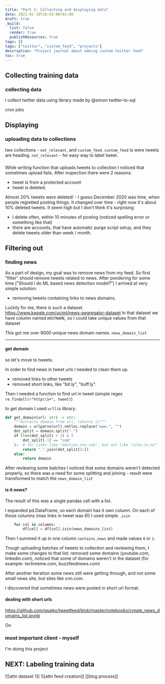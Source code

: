 ```yaml
---
title: "Part 2: Collecting and displaying data"
date: 2021-02-18T16:43:08+01:00
draft: true
_build:
  list: false
  render: true
  publishResources: true
tags: []
tags: ["twitter", "custom_feed", "projects"]
description: "Project journal about making custom twitter feed"
toc: true
---
```

## Collecting training data
### collecting data
I collect twitter data using library made by @simon twitter-to-sql

cron jobs


## Displaying 
### uploading data to collections
two collections - `not_relevant`, and `custom_feed`.
`custom_feed` is were tweets are heading. 
`not_relevant` - for easy way to label tweet.

### 
While writing function that uploads tweets to collection I noticed that sometimes upload fails.
After inspection there were 2 reasons:
- tweet is from a protected account
- tweet is deleted.

Almost 20% tweets were deleted! - I guess December 2020 was time, when people regretted posting things.
It changed over time - right now it's about 10% deleted tweets. It seem high but I don't think it's surprising 

- I delete often, within 10 minutes of posting (noticed spelling error or something like that)
- there are accounts, that have automatic purge script setup, and they delete tweets older than week / month.



## Filtering out
### finding news
As a part of design, my goal was to remove news from my feed.
So first "filter" should remove tweets related to news.
After pondering for some time ("Should I do ML based news detection model?") I arrived at very simple solution:
- removing tweets containing links to news domains.

Luckily for me, there is such a dataset.
https://www.kaggle.com/uciml/news-aggregator-dataset
In that dataset we have column named `HOSTNAME`, so I could take unique values from that dataset 

This got me over 9000 unique news domain names.
`news_domain_list`



---
#### get domain
so let's move to tweets.

In order to find news in tweet urls I needed to clean them up.
- removed links to other tweets
- removed short links, like "bit.ly", "buff.ly".

Then I needed a function to find url in tweet (simple regex `re.findall(r"http\\S+", tweet)`)

to get domain I used  `urllib` library:

```python
def get_domain(url: str) -> str:
    """extracts domain from url, returns it"""
    domain = urlparse(url).netloc.replace("www.", "")
    dot_split = domain.split(".")
    if (len(dot_split) > 2) & (
        dot_split[-1] == "com"
    ):  # for links like "edition.cnn.com", but not like "site.co.nz"
        return ".".join(dot_split[1:])
    else:
        return domain
```

After reviewing some batches I noticed that some domains weren't detected properly, so there was a need for some splitting and joining - result were transformed to match the `news_domain_list`

#### is it news?
The result of this was a single pandas cell with a list.

I expanded pd.DataFrame, so each domain has it own column.
On each of those columns (max links in tweet was 6!) I used simple `.isin`
```python
    for col in columns:
        df[col] = df[col].isin(news_domains_list)
```

Then I summed it up in one column `contains_news` and made values `0` or `1`.



Trough uploading batches of tweets to collection and reviewing them, I make some changes to that list: removed some domains (youtube.com, linkedin.com), noticed that some of domains weren't in the dataset (for example: techmeme.com, buzzfeednews.com)

After another iteration some news still were getting through, and not some small news site, but sites like cnn.com.

I discovered that sometimes news were posted in short url format.

#### dealing with short urls


####





https://github.com/gsajko/tweetfeed/blob/master/notebooks/create_news_domains_list.ipynb





Oo
### most important client - myself
I'm doing this project 


## NEXT: Labeling training data


![[attn dataset 1]]
![[attn feed creation]]
[[blog process]]